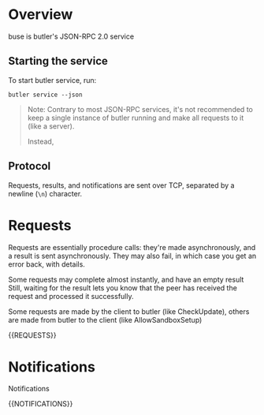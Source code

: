 # Overview

buse is butler's JSON-RPC 2.0 service

## Starting the service

To start butler service, run:

```
butler service --json
```

> Note: Contrary to most JSON-RPC services, it's not recommended
> to keep a single instance of butler running and make all requests
> to it (like a server).
>
> Instead, 

## Protocol

Requests, results, and notifications are sent over TCP, separated by
a newline (`\n`) character.

# Requests

Requests are essentially procedure calls: they're made asynchronously, and
a result is sent asynchronously. They may also fail, in which case
you get an error back, with details.

Some requests may complete almost instantly, and have an empty result
Still, waiting for the result lets you know that the peer has received
the request and processed it successfully.

Some requests are made by the client to butler (like CheckUpdate),
others are made from butler to the client (like AllowSandboxSetup)

{{REQUESTS}}

# Notifications

Notifications

{{NOTIFICATIONS}}
